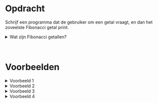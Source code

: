 # <b>Opdracht</b>
Schrijf een programma dat de gebruiker om een getal vraagt, en dan het zoveelste Fibonacci getal print.

<details markdown="1"><summary>Wat zijn Fibonacci getallen?</summary>
De Fibonacci getallen vormen een reeks van getallen waarbij elk getal de som is van de vorige twee. Men begint meestal met `1` en `1`, waardoor het derde getal dus `2` is (`1+1=2`). De eerste 20 Fibonacci getallen zijn:

<style>
table th:first-of-type {
    width: 10%;
}
table th:nth-of-type(2) {
    width: 10%;
}
table th:nth-of-type(3) {
    width: 30%;
}
</style>
|=======+=================+=====================|
| Index | Fibonacci getal | Waarom?             |
|-------|-----------------|---------------------|
| 1     | 1               |                     |
| 2     | 1               |                     |
| 3     | 2               | `1 + 1 = 2`         |
| 4     | 3               | `1 + 2 = 3`         |
| 5     | 5               | `2 + 3 = 5`         |
| 6     | 8               | `3 + 5 = 8`         |
| 7     | 13              | `5 + 8 = 13`        |
| 8     | 21              | `8 + 13 = 21`       |
| 9     | 34              | `13 + 21 = 34`      |
| 10    | 55              | `21 + 34 = 55`      |
| 11    | 89              | `34 + 55 = 89`      |
| 12    | 144             | `55 + 89 = 144`     |
| 13    | 233             | `89 + 144 = 233`    |
| 14    | 377             | `144 + 233 = 377`   |
| 15    | 610             | `233 + 377 = 610`   |
| 16    | 987             | `377 + 610 = 987`   |
| 17    | 1597            | `610 + 987 = 1597`  |
| 18    | 2584            | `987 + 1597 = 2584` |
| 19    | 4181            | `1597 + 2584 = 4181`|
| 20    | 6765            | `2584 + 4181 = 6765`|
|=======+=================+=====================|
{:.table}


<i>(PS: De eerste twee getallen zijn vrij te kiezen en bepalen hoe de volledige reeks er uit zal zien. In deze opdracht houden we het bij de standaard 1 en 1.)</i>
</details>
 
<br>
<br> 
 
# <b>Voorbeelden</b>
<details markdown="1"><summary>Voorbeeld 1</summary>
### Invoer
```
6
```

### Uitvoer
```
Het 6e Fibonacci getal is: 8.
```
</details>

<details markdown="1"><summary>Voorbeeld 2</summary>
### Invoer
```
10
```

### Uitvoer
```
Het 10e Fibonacci getal is: 55.
```
</details>

<details markdown="1"><summary>Voorbeeld 3</summary>
### Invoer
```
17
```

### Uitvoer
```
Het 17e Fibonacci getal is: 1597.
```
</details>

<details markdown="1"><summary>Voorbeeld 4</summary>
### Invoer
```
20
```

### Uitvoer
```
Het 20e Fibonacci getal is: 6765.
```
</details>